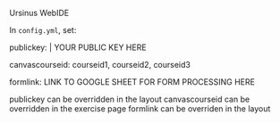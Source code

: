 Ursinus WebIDE

In `config.yml`, set:

publickey: |
  YOUR PUBLIC KEY HERE
  
canvascourseid: courseid1, courseid2, courseid3

formlink: LINK TO GOOGLE SHEET FOR FORM PROCESSING HERE

publickey can be overridden in the layout 
canvascourseid can be overridden in the exercise page
formlink can be overriden in the layout 
